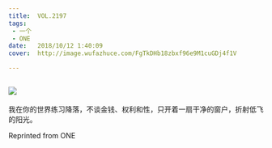 ```yaml
---
title:	VOL.2197
tags:
 - 一个
 - ONE
date:	2018/10/12 1:40:09
cover:	http://image.wufazhuce.com/FgTkDHb18zbxf96e9M1cuGDj4f1V

---
```

![](http://image.wufazhuce.com/FgTkDHb18zbxf96e9M1cuGDj4f1V)
---

我在你的世界练习降落，不谈金钱、权利和性，只开着一扇干净的窗户，折射低飞的阳光。
 
Reprinted from ONE
